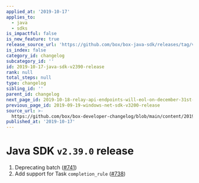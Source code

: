 ```yaml
---
applied_at: '2019-10-17'
applies_to:
  - java
  - sdks
is_impactful: false
is_new_feature: true
release_source_url: 'https://github.com/box/box-java-sdk/releases/tag/v2.39.0'
is_index: false
category_id: changelog
subcategory_id: ''
id: 2019-10-17-java-sdk-v2390-release
rank: null
total_steps: null
type: changelog
sibling_id: ''
parent_id: changelog
next_page_id: 2019-10-18-relay-api-endpoints-will-eol-on-december-31st-2019
previous_page_id: 2019-09-19-windows-net-sdk-v3200-release
source_url: >-
  https://github.com/box/box-developer-changelog/blob/main/content/2019/10-17-java-sdk-v2390-release.md
published_at: '2019-10-17'
---
```

# Java SDK `v2.39.0` release

1. Deprecating batch ([#741](https://github.com/box/box-java-sdk/pull/741))
2. Add support for Task `completion_rule` ([#738](https://github.com/box/box-java-sdk/pull/738))